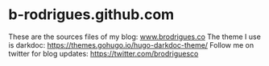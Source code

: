 # b-rodrigues.github.com

These are the sources files of my blog: www.brodrigues.co
The theme I use is darkdoc: https://themes.gohugo.io/hugo-darkdoc-theme/
Follow me on twitter for blog updates: https://twitter.com/brodriguesco
